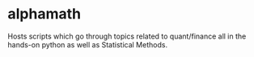 # alphamath
Hosts scripts which go through topics related to quant/finance all in the hands-on python as well as Statistical Methods.
